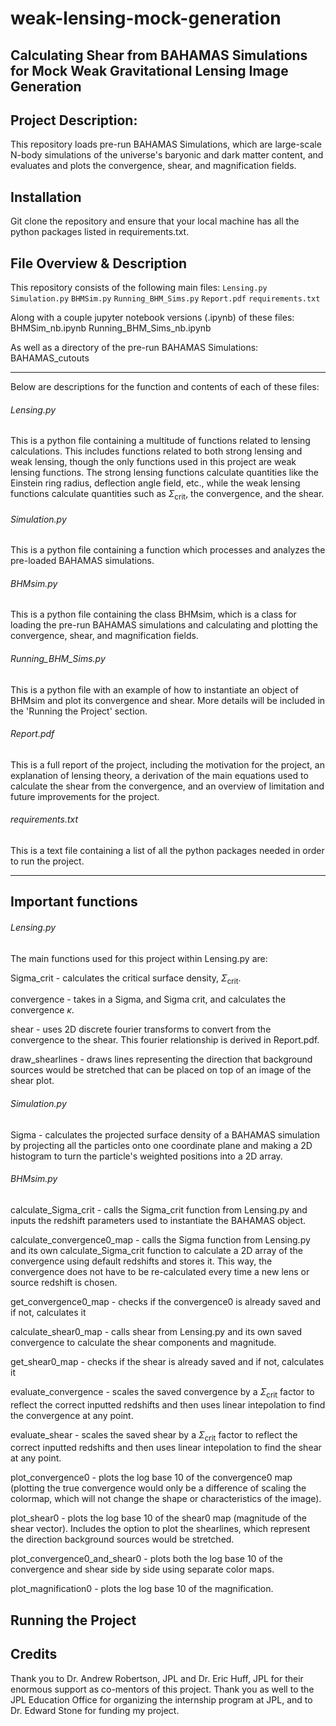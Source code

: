 # weak-lensing-mock-generation

## Calculating Shear from BAHAMAS Simulations for Mock Weak Gravitational Lensing Image Generation

## Project Description:
This repository loads pre-run BAHAMAS Simulations, which are large-scale N-body simulations of the universe's baryonic and dark matter content, and evaluates and plots the convergence, shear, and magnification fields.

## Installation
Git clone the repository and ensure that your local machine has all the python packages listed in requirements.txt.

## File Overview & Description
This repository consists of the following main files:
`Lensing.py`
`Simulation.py`
`BHMSim.py`
`Running_BHM_Sims.py`
`Report.pdf`
`requirements.txt`


Along with a couple jupyter notebook versions (.ipynb) of these files:
BHMSim_nb.ipynb
Running_BHM_Sims_nb.ipynb

As well as a directory of the pre-run BAHAMAS Simulations:
BAHAMAS_cutouts

---

Below are descriptions for the function and contents of each of these files:

###### Lensing.py
This is a python file containing a multitude of functions related to lensing calculations. This includes functions related to both strong lensing and weak lensing, though the only functions used in this project are weak lensing functions. The strong lensing functions calculate quantities like the Einstein ring radius, deflection angle field, etc., while the weak lensing functions calculate quantities such as $\Sigma_{\mathrm{crit}}$, the convergence, and the shear.

###### Simulation.py
This is a python file containing a function which processes and analyzes the pre-loaded BAHAMAS simulations.

###### BHMsim.py
This is a python file containing the class BHMsim, which is a class for loading the pre-run BAHAMAS simulations and calculating and plotting the convergence, shear, and magnification fields.

###### Running_BHM_Sims.py
This is a python file with an example of how to instantiate an object of BHMsim and plot its convergence and shear. More details will be included in the 'Running the Project' section.

###### Report.pdf
This is a full report of the project, including the motivation for the project, an explanation of lensing theory, a derivation of the main equations used to calculate the shear from the convergence, and an overview of limitation and future improvements for the project.

###### requirements.txt
This is a text file containing a list of all the python packages needed in order to run the project.

---
## Important functions

###### Lensing.py
The main functions used for this project within Lensing.py are:

Sigma_crit - calculates the critical surface density, $\Sigma_{\mathrm{crit}}$.

convergence - takes in a Sigma, and Sigma crit, and calculates the convergence $\kappa$.

shear - uses 2D discrete fourier transforms to convert from the convergence to the shear. This fourier relationship is derived in Report.pdf.

draw_shearlines - draws lines representing the direction that background sources would be stretched that can be placed on top of an image of the shear plot.



###### Simulation.py

Sigma - calculates the projected surface density of a BAHAMAS simulation by projecting all the particles onto one coordinate plane and making a 2D histogram to turn the particle's weighted positions into a 2D array.


###### BHMsim.py
calculate_Sigma_crit - calls the Sigma_crit function from Lensing.py and inputs the redshift parameters used to instantiate the BAHAMAS object.

calculate_convergence0_map - calls the Sigma function from Lensing.py and its own calculate_Sigma_crit function to calculate a 2D array of the convergence using default redshifts and stores it. This way, the convergence does not have to be re-calculated every time a new lens or source redshift is chosen.

get_convergence0_map - checks if the convergence0 is already saved and if not, calculates it

calculate_shear0_map - calls shear from Lensing.py and its own saved convergence to calculate the shear components and magnitude.

get_shear0_map - checks if the shear is already saved and if not, calculates it

evaluate_convergence - scales the saved convergence by a $\Sigma_{\mathrm{crit}}$ factor to reflect the correct inputted redshifts and then uses linear intepolation to find the convergence at any point.

evaluate_shear - scales the saved shear by a $\Sigma_{\mathrm{crit}}$ factor to reflect the correct inputted redshifts and then uses linear intepolation to find the shear at any point.

plot_convergence0 - plots the log base 10 of the convergence0 map (plotting the true convergence would only be a difference of scaling the colormap, which will not change the shape or characteristics of the image).

plot_shear0 - plots the log base 10 of the shear0 map (magnitude of the shear vector). Includes the option to plot the shearlines, which represent the direction background sources would be stretched.

plot_convergence0_and_shear0 - plots both the log base 10 of the convergence and shear side by side using separate color maps.

plot_magnification0 - plots the log base 10 of the magnification.





## Running the Project

## Credits
Thank you to Dr. Andrew Robertson, JPL and Dr. Eric Huff, JPL for their enormous support as co-mentors of this project. Thank you as well to the JPL Education Office for organizing the internship program at JPL, and to Dr. Edward Stone for funding my project.